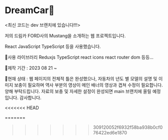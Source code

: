 # DreamCar🚗

<최신 코드는 dev 브랜치에 있습니다!!!>

저의 드림카 FORD사의 Mustang을 소개하는 웹 프로젝트입니다.

React JavaScript TypeScript 등을 사용했습니다.

🎨사용 라이브러리
  Reduxjs
  TypeScript
  react icons
  react router dom
  등등...

📅제작 기간 : 2023 08 21 ~ 


📢현재 상태 : 웹 페이지의 전체적 틀은 완성했으나, 자동차의 년도 별 모델의 설명 및 이미지 보충이 필요하며 역사 부분의 영상이 메인 배너의 영상과 겹쳐 수정이 필요합니다. 양해 부탁드립니다.
              자료의 보충 및 자세한 설정이 완성되면 main 브랜치에 올릴 예정입니다. 감사합니다.


<<<<<<< HEAD


=======
>>>>>>> 309120052f6932f58ba938b0cf076422ed6e1870
